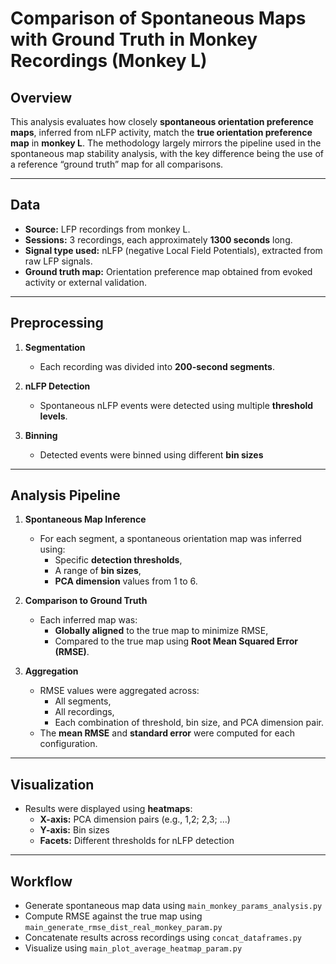 # Comparison of Spontaneous Maps with Ground Truth in Monkey Recordings (Monkey L)

## Overview

This analysis evaluates how closely **spontaneous orientation preference maps**, inferred from nLFP activity, match the **true orientation preference map** in **monkey L**. The methodology largely mirrors the pipeline used in the spontaneous map stability analysis, with the key difference being the use of a reference “ground truth” map for all comparisons.

---

## Data

- **Source:** LFP recordings from monkey L.
- **Sessions:** 3 recordings, each approximately **1300 seconds** long.
- **Signal type used:** nLFP (negative Local Field Potentials), extracted from raw LFP signals.
- **Ground truth map:** Orientation preference map obtained from evoked activity or external validation.

---

## Preprocessing

1. **Segmentation**
   - Each recording was divided into **200-second segments**.

2. **nLFP Detection**
   - Spontaneous nLFP events were detected using multiple **threshold levels**.

3. **Binning**
   - Detected events were binned using different **bin sizes**

---

## Analysis Pipeline

1. **Spontaneous Map Inference**
   - For each segment, a spontaneous orientation map was inferred using:
     - Specific **detection thresholds**,
     - A range of **bin sizes**,
     - **PCA dimension** values from 1 to 6.

2. **Comparison to Ground Truth**
   - Each inferred map was:
     - **Globally aligned** to the true map to minimize RMSE,
     - Compared to the true map using **Root Mean Squared Error (RMSE)**.

3. **Aggregation**
   - RMSE values were aggregated across:
     - All segments,
     - All recordings,
     - Each combination of threshold, bin size, and PCA dimension pair.
   - The **mean RMSE** and **standard error** were computed for each configuration.

---

## Visualization

- Results were displayed using **heatmaps**:
  - **X-axis:** PCA dimension pairs (e.g., 1,2; 2,3; …)
  - **Y-axis:** Bin sizes
  - **Facets:** Different thresholds for nLFP detection

---

## Workflow

- Generate spontaneous map data using `main_monkey_params_analysis.py`
- Compute RMSE against the true map using `main_generate_rmse_dist_real_monkey_param.py`
- Concatenate results across recordings using `concat_dataframes.py`
- Visualize using `main_plot_average_heatmap_param.py`

